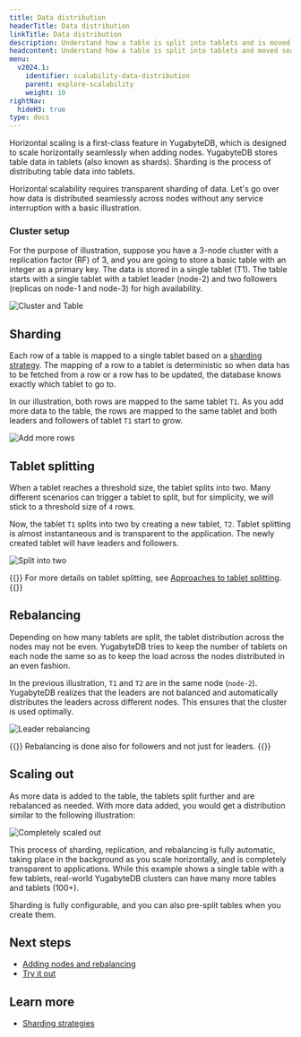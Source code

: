 ```yaml
---
title: Data distribution
headerTitle: Data distribution
linkTitle: Data distribution
description: Understand how a table is split into tablets and is moved seamlessly across nodes
headcontent: Understand how a table is split into tablets and moved seamlessly across nodes
menu:
  v2024.1:
    identifier: scalability-data-distribution
    parent: explore-scalability
    weight: 10
rightNav:
  hideH3: true
type: docs
---
```


Horizontal scaling is a first-class feature in YugabyteDB, which is designed to scale horizontally seamlessly when adding nodes. YugabyteDB stores table data in tablets (also known as shards). Sharding is the process of distributing table data into tablets.

Horizontal scalability requires transparent sharding of data. Let's go over how data is distributed seamlessly across nodes without any service interruption with a basic illustration.

### Cluster setup

For the purpose of illustration, suppose you have a 3-node cluster with a replication factor (RF) of 3, and you are going to store a basic table with an integer as a primary key. The data is stored in a single tablet (T1). The table starts with a single tablet with a tablet leader (node-2) and two followers (replicas on node-1 and node-3) for high availability.

![Cluster and Table](/images/explore/scalability/sharding-cluster-setup.png)

## Sharding

Each row of a table is mapped to a single tablet based on a [sharding strategy](../../../architecture/docdb-sharding/sharding/). The mapping of a row to a tablet is deterministic so when data has to be fetched from a row or a row has to be updated, the database knows exactly which tablet to go to.

In our illustration, both rows are mapped to the same tablet `T1`. As you add more data to the table, the rows are mapped to the same tablet and both leaders and followers of tablet `T1` start to grow.

![Add more rows](/images/explore/scalability/sharding-single-tablet-add-data.png)

## Tablet splitting

When a tablet reaches a threshold size, the tablet splits into two. Many different scenarios can trigger a tablet to split, but for simplicity, we will stick to a threshold size of `4` rows.

Now, the tablet `T1` splits into two by creating a new tablet, `T2`. Tablet splitting is almost instantaneous and is transparent to the application. The newly created tablet will have leaders and followers.

![Split into two](/images/explore/scalability/sharding-single-tablet-split.png)

{{<lead link="../../../architecture/docdb-sharding/tablet-splitting/#approaches-to-tablet-splitting">}}
For more details on tablet splitting, see [Approaches to tablet splitting](../../../architecture/docdb-sharding/tablet-splitting/#approaches-to-tablet-splitting).
{{</lead>}}

## Rebalancing

Depending on how many tablets are split, the tablet distribution across the nodes may not be even. YugabyteDB tries to keep the number of tablets on each node the same so as to keep the load across the nodes distributed in an even fashion.

In the previous illustration, `T1` and `T2` are in the same node (`node-2`). YugabyteDB realizes that the leaders are not balanced and automatically distributes the leaders across different nodes. This ensures that the cluster is used optimally.

![Leader rebalancing](/images/explore/scalability/sharding-leader-rebalancing.png)

{{<note>}}
Rebalancing is done also for followers and not just for leaders.
{{</note>}}

## Scaling out

As more data is added to the table, the tablets split further and are rebalanced as needed. With more data added, you would get a distribution similar to the following illustration:

![Completely scaled out](/images/explore/scalability/sharding-fully-scaled.png)

This process of sharding, replication, and rebalancing is fully automatic, taking place in the background as you scale horizontally, and is completely transparent to applications. While this example shows a single table with a few tablets, real-world YugabyteDB clusters can have many more tables and tablets (100+).

Sharding is fully configurable, and you can also pre-split tables when you create them.

## Next steps

- [Adding nodes and rebalancing](../node-addition/)
- [Try it out](../scaling-universe/)

## Learn more

- [Sharding strategies](../../../architecture/docdb-sharding/sharding/)
